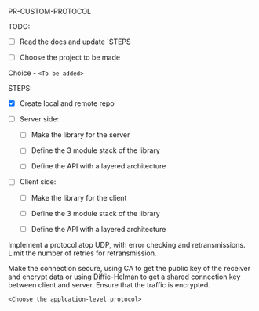 PR-CUSTOM-PROTOCOL

TODO: 

*[ ] Read the docs and update `STEPS

*[ ] Choose the project to be made

Choice - `<To be added>`

STEPS:

*[x] Create local and remote repo

*[ ] Server side:

    *[ ] Make the library for the server
    
    *[ ] Define the 3 module stack of the library
    
    *[ ] Define the API with a layered architecture
    
*[ ] Client side:

    *[ ] Make the library for the client
    
    *[ ] Define the 3 module stack of the library
    
    *[ ] Define the API with a layered architecture
    
    
Implement a protocol atop UDP, with error checking and retransmissions. Limit the number of retries for retransmission.

Make the connection secure, using CA to get the public key of the receiver and encrypt data or using Diffie-Helman to get a shared connection key between client and server. Ensure that the traffic is encrypted.

`<Choose the applcation-level protocol>`